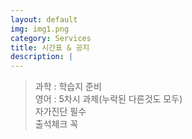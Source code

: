 ```yaml
---
layout: default
img: img1.png
category: Services
title: 시간표 & 공지
description: |
---     
```

> 과학 : 학습지 준비      
> 영어 : 5차시 과제(누락된 다른것도 모두)           
> 자가진단 필수         
> 출석체크 꼭           
